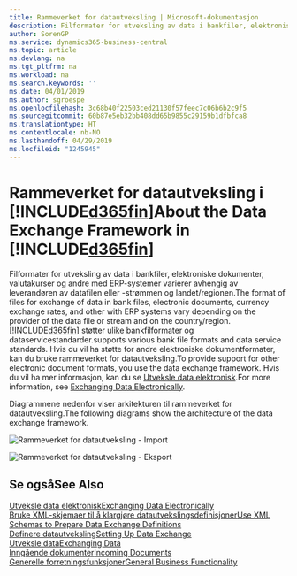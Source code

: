 ```yaml
---
title: Rammeverket for datautveksling | Microsoft-dokumentasjon
description: Filformater for utveksling av data i bankfiler, elektroniske dokumenter, valutakurser og andre med ERP-systemer varierer avhengig av leverandøren av datafilen eller -strømmen og landet/regionen.
author: SorenGP
ms.service: dynamics365-business-central
ms.topic: article
ms.devlang: na
ms.tgt_pltfrm: na
ms.workload: na
ms.search.keywords: ''
ms.date: 04/01/2019
ms.author: sgroespe
ms.openlocfilehash: 3c68b40f22503ced21130f57feec7c06b6b2c9f5
ms.sourcegitcommit: 60b87e5eb32bb408dd65b9855c29159b1dfbfca8
ms.translationtype: HT
ms.contentlocale: nb-NO
ms.lasthandoff: 04/29/2019
ms.locfileid: "1245945"
---
```

# <a name="about-the-data-exchange-framework-in-included365finincludesd365finmdmd"></a><span data-ttu-id="99401-103">Rammeverket for datautveksling i [!INCLUDE[d365fin](includes/d365fin_md.md)]</span><span class="sxs-lookup"><span data-stu-id="99401-103">About the Data Exchange Framework in [!INCLUDE[d365fin](includes/d365fin_md.md)]</span></span>
<span data-ttu-id="99401-104">Filformater for utveksling av data i bankfiler, elektroniske dokumenter, valutakurser og andre med ERP-systemer varierer avhengig av leverandøren av datafilen eller -strømmen og landet/regionen.</span><span class="sxs-lookup"><span data-stu-id="99401-104">The format of files for exchange of data in bank files, electronic documents, currency exchange rates, and other with ERP systems vary depending on the provider of the data file or stream and on the country/region.</span></span> [!INCLUDE[d365fin](includes/d365fin_md.md)] <span data-ttu-id="99401-105">støtter ulike bankfilformater og dataservicestandarder.</span><span class="sxs-lookup"><span data-stu-id="99401-105">supports various bank file formats and data service standards.</span></span> <span data-ttu-id="99401-106">Hvis du vil ha støtte for andre elektroniske dokumentformater, kan du bruke rammeverket for datautveksling.</span><span class="sxs-lookup"><span data-stu-id="99401-106">To provide support for other electronic document formats, you use the data exchange framework.</span></span> <span data-ttu-id="99401-107">Hvis du vil ha mer informasjon, kan du se [Utveksle data elektronisk](across-data-exchange.md).</span><span class="sxs-lookup"><span data-stu-id="99401-107">For more information, see [Exchanging Data Electronically](across-data-exchange.md).</span></span>    

 <span data-ttu-id="99401-108">Diagrammene nedenfor viser arkitekturen til rammeverket for datautveksling.</span><span class="sxs-lookup"><span data-stu-id="99401-108">The following diagrams show the architecture of the data exchange framework.</span></span>  

 ![Rammeverket for datautveksling &#45; Import](media/across-data-exchange/dataexchangeframework_import.png)  

 ![Rammeverket for datautveksling &#45; Eksport](media/across-data-exchange/dataexchangeframework_export.png)  

## <a name="see-also"></a><span data-ttu-id="99401-111">Se også</span><span class="sxs-lookup"><span data-stu-id="99401-111">See Also</span></span>  
[<span data-ttu-id="99401-112">Utveksle data elektronisk</span><span class="sxs-lookup"><span data-stu-id="99401-112">Exchanging Data Electronically</span></span>](across-data-exchange.md)  
[<span data-ttu-id="99401-113">Bruke XML-skjemaer til å klargjøre datautvekslingsdefinisjoner</span><span class="sxs-lookup"><span data-stu-id="99401-113">Use XML Schemas to Prepare Data Exchange Definitions</span></span>](across-how-to-use-xml-schemas-to-prepare-data-exchange-definitions.md)  
[<span data-ttu-id="99401-114">Definere datautveksling</span><span class="sxs-lookup"><span data-stu-id="99401-114">Setting Up Data Exchange</span></span>](across-set-up-data-exchange.md)  
[<span data-ttu-id="99401-115">Utveksle data</span><span class="sxs-lookup"><span data-stu-id="99401-115">Exchanging Data</span></span>](across-exchange-data.md)  
[<span data-ttu-id="99401-116">Inngående dokumenter</span><span class="sxs-lookup"><span data-stu-id="99401-116">Incoming Documents</span></span>](across-income-documents.md)  
[<span data-ttu-id="99401-117">Generelle forretningsfunksjoner</span><span class="sxs-lookup"><span data-stu-id="99401-117">General Business Functionality</span></span>](ui-across-business-areas.md)  
